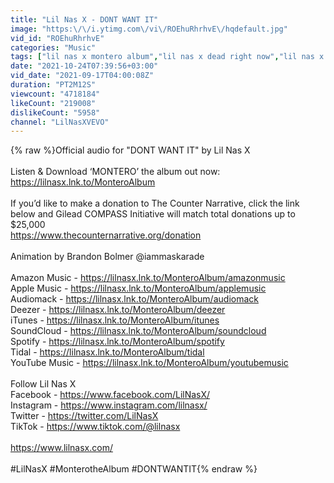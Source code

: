 ```yaml
---
title: "Lil Nas X - DONT WANT IT"
image: "https:\/\/i.ytimg.com\/vi\/ROEhuRhrhvE\/hqdefault.jpg"
vid_id: "ROEhuRhrhvE"
categories: "Music"
tags: ["lil nas x montero album","lil nas x dead right now","lil nas x thats what I want"]
date: "2021-10-24T07:39:56+03:00"
vid_date: "2021-09-17T04:00:08Z"
duration: "PT2M12S"
viewcount: "4718184"
likeCount: "219008"
dislikeCount: "5958"
channel: "LilNasXVEVO"
---
```

{% raw %}Official audio for &quot;DONT WANT IT&quot; by Lil Nas X <br /> <br />Listen &amp; Download ‘MONTERO’ the album out now: <a rel="nofollow" target="blank" href="https://lilnasx.lnk.to/MonteroAlbum">https://lilnasx.lnk.to/MonteroAlbum</a><br /><br />If you’d like to make a donation to The Counter Narrative, click the link below and Gilead COMPASS Initiative will match total donations up to $25,000<br /><a rel="nofollow" target="blank" href="https://www.thecounternarrative.org/donation">https://www.thecounternarrative.org/donation</a><br /><br />Animation by Brandon Bolmer @iammaskarade<br /> <br />Amazon Music - <a rel="nofollow" target="blank" href="https://lilnasx.lnk.to/MonteroAlbum/amazonmusic">https://lilnasx.lnk.to/MonteroAlbum/amazonmusic</a><br />Apple Music - <a rel="nofollow" target="blank" href="https://lilnasx.lnk.to/MonteroAlbum/applemusic">https://lilnasx.lnk.to/MonteroAlbum/applemusic</a><br />Audiomack - <a rel="nofollow" target="blank" href="https://lilnasx.lnk.to/MonteroAlbum/audiomack">https://lilnasx.lnk.to/MonteroAlbum/audiomack</a><br />Deezer - <a rel="nofollow" target="blank" href="https://lilnasx.lnk.to/MonteroAlbum/deezer">https://lilnasx.lnk.to/MonteroAlbum/deezer</a><br />iTunes - <a rel="nofollow" target="blank" href="https://lilnasx.lnk.to/MonteroAlbum/itunes">https://lilnasx.lnk.to/MonteroAlbum/itunes</a><br />SoundCloud - <a rel="nofollow" target="blank" href="https://lilnasx.lnk.to/MonteroAlbum/soundcloud">https://lilnasx.lnk.to/MonteroAlbum/soundcloud</a><br />Spotify - <a rel="nofollow" target="blank" href="https://lilnasx.lnk.to/MonteroAlbum/spotify">https://lilnasx.lnk.to/MonteroAlbum/spotify</a><br />Tidal - <a rel="nofollow" target="blank" href="https://lilnasx.lnk.to/MonteroAlbum/tidal">https://lilnasx.lnk.to/MonteroAlbum/tidal</a><br />YouTube Music - <a rel="nofollow" target="blank" href="https://lilnasx.lnk.to/MonteroAlbum/youtubemusic">https://lilnasx.lnk.to/MonteroAlbum/youtubemusic</a><br /> <br />Follow Lil Nas X<br />Facebook - <a rel="nofollow" target="blank" href="https://www.facebook.com/LilNasX/">https://www.facebook.com/LilNasX/</a><br />Instagram - <a rel="nofollow" target="blank" href="https://www.instagram.com/lilnasx/">https://www.instagram.com/lilnasx/</a><br />Twitter - <a rel="nofollow" target="blank" href="https://twitter.com/LilNasX">https://twitter.com/LilNasX</a><br />TikTok - <a rel="nofollow" target="blank" href="https://www.tiktok.com/@lilnasx">https://www.tiktok.com/@lilnasx</a><br /> <br /><a rel="nofollow" target="blank" href="https://www.lilnasx.com/">https://www.lilnasx.com/</a><br /> <br />#LilNasX #MonterotheAlbum #DONTWANTIT{% endraw %}
